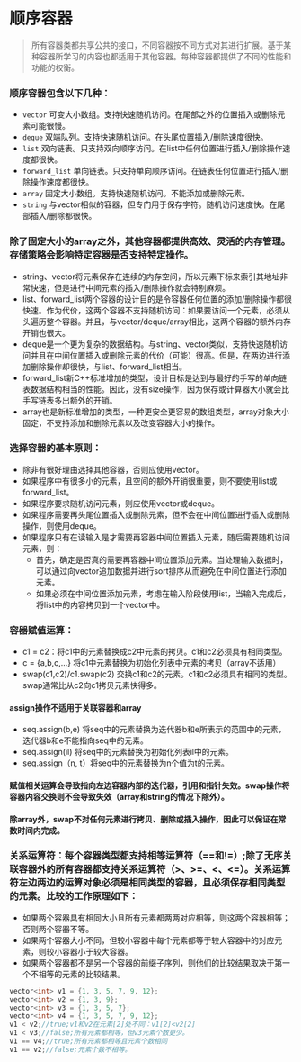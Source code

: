 # 顺序容器
>所有容器类都共享公共的接口，不同容器按不同方式对其进行扩展。基于某种容器所学习的内容也都适用于其他容器。每种容器都提供了不同的性能和功能的权衡。
### 顺序容器包含以下几种：
* `vector` 可变大小数组。支持快速随机访问。在尾部之外的位置插入或删除元素可能很慢。
* `deque` 双端队列。支持快速随机访问。在头尾位置插入/删除速度很快。
* `list` 双向链表。只支持双向顺序访问。在list中任何位置进行插入/删除操作速度都很快。
* `forward_list` 单向链表。只支持单向顺序访问。在链表任何位置进行插入/删除操作速度都很快。
* `array` 固定大小数组。支持快速随机访问。不能添加或删除元素。
* `string` 与vector相似的容器，但专门用于保存字符。随机访问速度快。在尾部插入/删除都很快。
### 除了固定大小的array之外，其他容器都提供高效、灵活的内存管理。存储策略会影响特定容器是否支持特定操作。
* string、vector将元素保存在连续的内存空间，所以元素下标来索引其地址非常快速，但是进行中间元素的插入/删除操作就会特别麻烦。
* list、forward_list两个容器的设计目的是令容器任何位置的添加/删除操作都很快速。作为代价，这两个容器不支持随机访问：如果要访问一个元素，必须从头遍历整个容器。并且，与vector/deque/array相比，这两个容器的额外内存开销也很大。 
* deque是一个更为复杂的数据结构。与string、vector类似，支持快速随机访问并且在中间位置插入或删除元素的代价（可能）很高。但是，在两边进行添加删除操作却很快，与list、forward_list相当。
* forward_list新C++标准增加的类型，设计目标是达到与最好的手写的单向链表数据结构相当的性能。因此，没有size操作，因为保存或计算器大小就会比手写链表多出额外的开销。
* array也是新标准增加的类型，一种更安全更容易的数组类型，array对象大小固定，不支持添加和删除元素以及改变容器大小的操作。
### 选择容器的基本原则：
* 除非有很好理由选择其他容器，否则应使用vector。
* 如果程序中有很多小的元素，且空间的额外开销很重要，则不要使用list或forward_list。
* 如果程序要求随机访问元素，则应使用vector或deque。
* 如果程序需要再头尾位置插入或删除元素，但不会在中间位置进行插入或删除操作，则使用deque。
* 如果程序只有在读输入是才需要再容器中间位置插入元素，随后需要随机访问元素，则：
  * 首先，确定是否真的需要再容器中间位置添加元素。当处理输入数据时，可以通过向vector追加数据并进行sort排序从而避免在中间位置进行添加元素。
  * 如果必须在中间位置添加元素，考虑在输入阶段使用list，当输入完成后，将list中的内容拷贝到一个vector中。
### 容器赋值运算：
* c1 = c2：将c1中的元素替换成c2中元素的拷贝。c1和c2必须具有相同类型。
* c = {a,b,c,...} 将c1中元素替换为初始化列表中元素的拷贝（array不适用）
* swap(c1,c2)/c1.swap(c2) 交换c1和c2的元素。c1和c2必须具有相同的类型。swap通常比从c2向c1拷贝元素快得多。
#### assign操作不适用于关联容器和array
* seq.assign(b,e) 将seq中的元素替换为迭代器b和e所表示的范围中的元素，迭代器b和e不能指向seq中的元素。
* seq.assign(il) 将seq中的元素替换为初始化列表il中的元素。
* seq.assign（n, t）将seq中的元素替换为n个值为t的元素。
#### 赋值相关运算会导致指向左边容器内部的迭代器，引用和指针失效。swap操作将容器内容交换则不会导致失效（array和string的情况下除外）。
#### 除array外，swap不对任何元素进行拷贝、删除或插入操作，因此可以保证在常数时间内完成。
### 关系运算符：每个容器类型都支持相等运算符（==和!=）;除了无序关联容器外的所有容器都支持关系运算符（>、>=、<、<=）。关系运算符左边两边的运算对象必须是相同类型的容器，且必须保存相同类型的元素。比较的工作原理如下：
* 如果两个容器具有相同大小且所有元素都两两对应相等，则这两个容器相等；否则两个容器不等。
* 如果两个容器大小不同，但较小容器中每个元素都等于较大容器中的对应元素，则较小容器小于较大容器。
* 如果两个容器都不是另一个容器的前缀子序列，则他们的比较结果取决于第一个不相等的元素的比较结果。
```C++
vector<int> v1 = {1, 3, 5, 7, 9, 12};
vector<int> v2 = {1, 3, 9};
vector<int> v3 = {1, 3, 5, 7};
vector<int> v4 = {1, 3, 5, 7, 9, 12};
v1 < v2;//true;v1和v2在元素[2]处不同：v1[2]<v2[2]
v1 < v3;//false;所有元素都相等，但v3元素个数更少。
v1 == v4;//true;所有元素都相等且元素个数相同
v1 == v2;//false;元素个数不相等。
```
